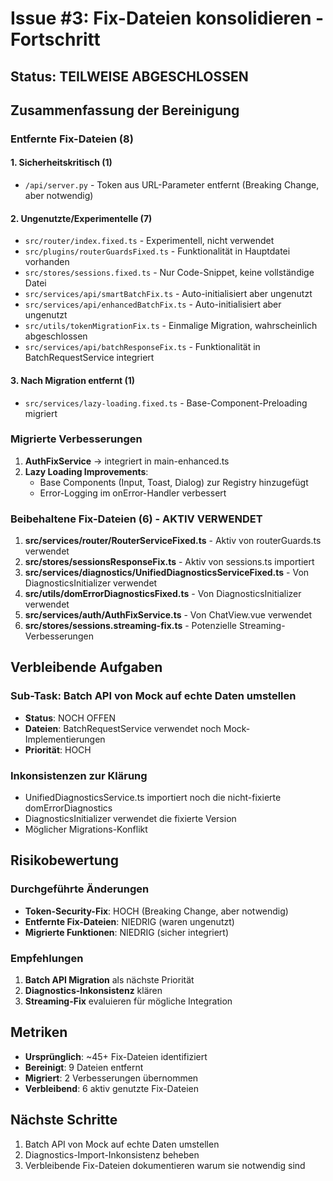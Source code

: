 # Issue #3: Fix-Dateien konsolidieren - Fortschritt

## Status: TEILWEISE ABGESCHLOSSEN

## Zusammenfassung der Bereinigung

### Entfernte Fix-Dateien (8)

#### 1. Sicherheitskritisch (1)
- `/api/server.py` - Token aus URL-Parameter entfernt (Breaking Change, aber notwendig)

#### 2. Ungenutzte/Experimentelle (7)
- `src/router/index.fixed.ts` - Experimentell, nicht verwendet
- `src/plugins/routerGuardsFixed.ts` - Funktionalität in Hauptdatei vorhanden
- `src/stores/sessions.fixed.ts` - Nur Code-Snippet, keine vollständige Datei
- `src/services/api/smartBatchFix.ts` - Auto-initialisiert aber ungenutzt
- `src/services/api/enhancedBatchFix.ts` - Auto-initialisiert aber ungenutzt
- `src/utils/tokenMigrationFix.ts` - Einmalige Migration, wahrscheinlich abgeschlossen
- `src/services/api/batchResponseFix.ts` - Funktionalität in BatchRequestService integriert

#### 3. Nach Migration entfernt (1)
- `src/services/lazy-loading.fixed.ts` - Base-Component-Preloading migriert

### Migrierte Verbesserungen

1. **AuthFixService** → integriert in main-enhanced.ts
2. **Lazy Loading Improvements**:
   - Base Components (Input, Toast, Dialog) zur Registry hinzugefügt
   - Error-Logging im onError-Handler verbessert

### Beibehaltene Fix-Dateien (6) - AKTIV VERWENDET

1. **src/services/router/RouterServiceFixed.ts** - Aktiv von routerGuards.ts verwendet
2. **src/stores/sessionsResponseFix.ts** - Aktiv von sessions.ts importiert
3. **src/services/diagnostics/UnifiedDiagnosticsServiceFixed.ts** - Von DiagnosticsInitializer verwendet
4. **src/utils/domErrorDiagnosticsFixed.ts** - Von DiagnosticsInitializer verwendet
5. **src/services/auth/AuthFixService.ts** - Von ChatView.vue verwendet
6. **src/stores/sessions.streaming-fix.ts** - Potenzielle Streaming-Verbesserungen

## Verbleibende Aufgaben

### Sub-Task: Batch API von Mock auf echte Daten umstellen
- **Status**: NOCH OFFEN
- **Dateien**: BatchRequestService verwendet noch Mock-Implementierungen
- **Priorität**: HOCH

### Inkonsistenzen zur Klärung
- UnifiedDiagnosticsService.ts importiert noch die nicht-fixierte domErrorDiagnostics
- DiagnosticsInitializer verwendet die fixierte Version
- Möglicher Migrations-Konflikt

## Risikobewertung

### Durchgeführte Änderungen
- **Token-Security-Fix**: HOCH (Breaking Change, aber notwendig)
- **Entfernte Fix-Dateien**: NIEDRIG (waren ungenutzt)
- **Migrierte Funktionen**: NIEDRIG (sicher integriert)

### Empfehlungen

1. **Batch API Migration** als nächste Priorität
2. **Diagnostics-Inkonsistenz** klären
3. **Streaming-Fix** evaluieren für mögliche Integration

## Metriken

- **Ursprünglich**: ~45+ Fix-Dateien identifiziert
- **Bereinigt**: 9 Dateien entfernt
- **Migriert**: 2 Verbesserungen übernommen
- **Verbleibend**: 6 aktiv genutzte Fix-Dateien

## Nächste Schritte

1. Batch API von Mock auf echte Daten umstellen
2. Diagnostics-Import-Inkonsistenz beheben
3. Verbleibende Fix-Dateien dokumentieren warum sie notwendig sind